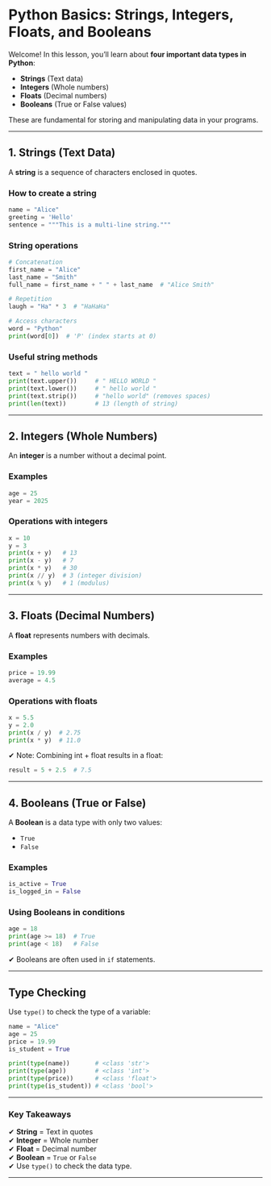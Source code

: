 # Python Basics: Strings, Integers, Floats, and Booleans

Welcome! In this lesson, you’ll learn about **four important data types in Python**:

- **Strings** (Text data)
- **Integers** (Whole numbers)
- **Floats** (Decimal numbers)
- **Booleans** (True or False values)

These are fundamental for storing and manipulating data in your programs.

---

## 1. Strings (Text Data)

A **string** is a sequence of characters enclosed in quotes.

### **How to create a string**

```python
name = "Alice"
greeting = 'Hello'
sentence = """This is a multi-line string."""
```

### **String operations**

```python
# Concatenation
first_name = "Alice"
last_name = "Smith"
full_name = first_name + " " + last_name  # "Alice Smith"

# Repetition
laugh = "Ha" * 3  # "HaHaHa"

# Access characters
word = "Python"
print(word[0])  # 'P' (index starts at 0)
```

### **Useful string methods**

```python
text = " hello world "
print(text.upper())     # " HELLO WORLD "
print(text.lower())     # " hello world "
print(text.strip())     # "hello world" (removes spaces)
print(len(text))        # 13 (length of string)
```

---

## 2. Integers (Whole Numbers)

An **integer** is a number without a decimal point.

### **Examples**

```python
age = 25
year = 2025
```

### **Operations with integers**

```python
x = 10
y = 3
print(x + y)   # 13
print(x - y)   # 7
print(x * y)   # 30
print(x // y)  # 3 (integer division)
print(x % y)   # 1 (modulus)
```

---

## 3. Floats (Decimal Numbers)

A **float** represents numbers with decimals.

### **Examples**

```python
price = 19.99
average = 4.5
```

### **Operations with floats**

```python
x = 5.5
y = 2.0
print(x / y)  # 2.75
print(x * y)  # 11.0
```

✔ Note: Combining int + float results in a float:

```python
result = 5 + 2.5  # 7.5
```

---

## 4. Booleans (True or False)

A **Boolean** is a data type with only two values:

- `True`
- `False`

### **Examples**

```python
is_active = True
is_logged_in = False
```

### **Using Booleans in conditions**

```python
age = 18
print(age >= 18)  # True
print(age < 18)   # False
```

✔ Booleans are often used in `if` statements.

---

## Type Checking

Use `type()` to check the type of a variable:

```python
name = "Alice"
age = 25
price = 19.99
is_student = True

print(type(name))       # <class 'str'>
print(type(age))        # <class 'int'>
print(type(price))      # <class 'float'>
print(type(is_student)) # <class 'bool'>
```

---

### Key Takeaways

✔ **String** = Text in quotes  
✔ **Integer** = Whole number  
✔ **Float** = Decimal number  
✔ **Boolean** = `True` or `False`  
✔ Use `type()` to check the data type.

---
